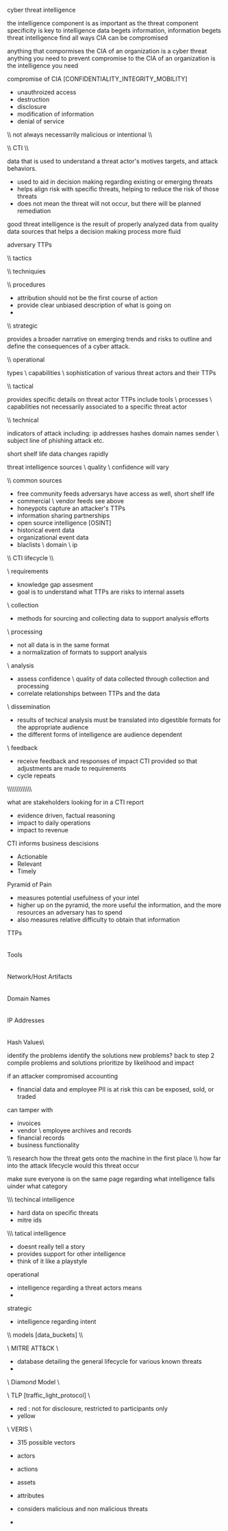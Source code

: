 cyber threat intelligence

the intelligence component is as important as the threat component
specificity is key to intelligence 
data begets information, information begets threat intelligence
find all ways CIA can be compromised 

anything that compormises the CIA of an organization is a cyber threat
anything you need to prevent compromise to the CIA of an organization is the intelligence you need 

compromise of CIA [CONFIDENTIALITY_INTEGRITY_MOBILITY]

- unauthroized access
- destruction
- disclosure
- modification of information
- denial of service

\\\\ not always necessarrily malicious or intentional \\\\

\\\\ CTI \\\\

data that is used to understand a threat actor's motives targets, and attack behaviors.

- used to aid in decision making regarding existing or emerging threats 
- helps align risk with specific threats, helping to reduce the risk of those threats 
- does not mean the threat will not occur, but there will be planned remediation

good threat intelligence is the result of properly analyzed data from quality data sources
that helps a decision making process more fluid 

adversary TTPs

\\\\ tactics

\\\\ techniquies

\\\\ procedures 

- attribution should not be the first course of action
- provide clear unbiased description of what is going on 
- 



\\\\ strategic

provides a broader narrative on emerging trends and risks to outline and define the consequences of a cyber attack. 

\\\\ operational

types \ capabilities \ sophistication of various threat actors and their TTPs

\\\\ tactical

provides specific details on threat actor TTPs
include tools \ processes \ capabilities
not necessarily associated to a specific threat actor 

\\\\ technical 

indicators of attack including: 
ip addresses
hashes
domain names
sender \ subject line of phishing attack
etc.

short shelf life
data changes rapidly 


threat intelligence sources \ quality \ confidence will vary 

\\\\ common sources 

- free community feeds 
adversarys have access as well, short shelf life 
- commercial \ vendor feeds 
see above 
- honeypots 
capture an attacker's TTPs 
- information sharing partnerships 
- open source intelligence [OSINT]
- historical event data
- organizational event data 
- blaclists \ domain \ ip 

\\\\ CTI lifecycle \\\\

\\ requirements 
- knowledge gap assesment
- goal is to understand what TTPs are risks to internal assets

\\ collection
- methods for sourcing and collecting data to support analysis efforts 

\\ processing
- not all data is in the same format
- a normalization of formats to support analysis 

\\ analysis 
- assess confidence \ quality of data collected through collection and processing 
- correlate relationships between TTPs and the data

\\ dissemination
- results of techical analysis must be translated into digestible formats for the appropriate audience
- the different forms of intelligence are audience dependent 

\\ feedback
- receive feedback and responses of impact CTI provided so that adjustments are made to requirements 
- cycle repeats 

\\\\\\\\\\\\\\\\\\\\\\\\\\

what are stakeholders looking for in  a CTI report

- evidence driven, factual reasoning
- impact to daily operations
- impact to revenue

CTI informs business descisions

- Actionable
- Relevant
- Timely

Pyramid of Pain
- measures potential usefulness of your intel
- higher up on the pyramid, the more useful the information, and the more resources an adversary has to spend
- also measures relative difficulty to obtain that information


TTPs \
 \
  \
   Tools\
    \
     \
      Network/Host Artifacts\
       \
        \
         Domain Names\
          \
           \
            IP Addresses\
             \
              \
               Hash Values\


identify the problems
identify the solutions
new problems? back to step 2 
compile problems and solutions 
prioritize by likelihood and impact 




if an attacker compromised accounting

- financial data and employee PII is at risk
    this can be exposed, sold, or traded

can tamper with

- invoices
- vendor \ employee archives and records
- financial records
- business functionality



\\\\ research how the threat gets onto the machine in the first place
\\\\ how far into the attack lifecycle would this threat occur




make sure everyone is on the same page regarding what intelligence falls uinder what category 

\\\\\\ techincal intelligence 

- hard data on specific threats 
- mitre ids

\\\\\\ tatical intelligence

- doesnt really tell a story
- provides support for other intelligence 
- think of it like a playstyle


operational

- intelligence regarding a threat actors means 
- 

strategic

- intelligence regarding intent


\\\\ models [data_buckets] \\\\

\\ MITRE ATT&CK \\

- database detailing the general lifecycle for various known threats
- 

\\ Diamond Model \\

\\ TLP [traffic_light_protocol] \\ 

- red : not for disclosure, restricted to participants only
- yellow

\\ VERIS \\ 

- 315 possible vectors

- actors
- actions
- assets
- attributes
- considers malicious and non malicious threats 
- 

